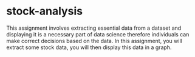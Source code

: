 # stock-analysis

This assignment involves extracting essential data from a dataset and displaying it is a necessary part of data science therefore individuals can make correct decisions based on the data. In this assignment, you will extract some stock data, you will then display this data in a graph.
